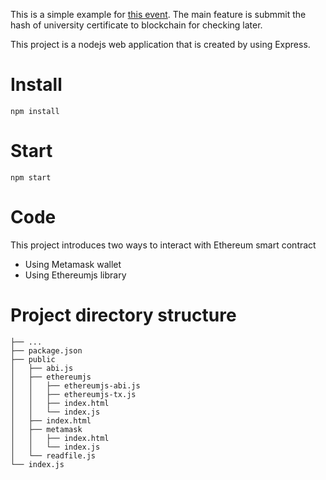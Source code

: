 This is a simple example for [this event](https://www.facebook.com/events/340261810025180/).
The main feature is submmit the hash of university certificate to blockchain for checking later.

This project is a nodejs web application that is created by using Express.

# Install
`npm install`

# Start
`npm start`

# Code
This project introduces two ways to interact with Ethereum smart contract
- Using Metamask wallet
- Using Ethereumjs library

# Project directory structure
```
├── ...
├── package.json
├── public
│   ├── abi.js
│   ├── ethereumjs
│   │   ├── ethereumjs-abi.js
│   │   ├── ethereumjs-tx.js
│   │   ├── index.html
│   │   └── index.js
│   ├── index.html
│   ├── metamask
│   │   ├── index.html
│   │   └── index.js
│   └── readfile.js
└── index.js

```